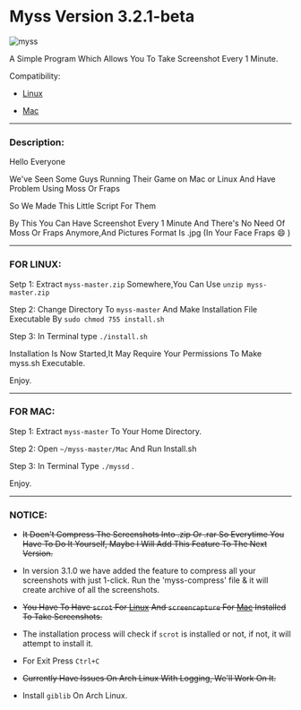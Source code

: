 # Myss Version 3.2.1-beta

![myss](http://www.tabagenworld.com/images/screenshots_logo.png)

A Simple Program Which Allows You To Take Screenshot Every 1 Minute.

 Compatibility:

* [Linux](#Linux)

* [Mac](#Mac)

---

### Description:

Hello Everyone

We've Seen Some Guys Running Their Game on Mac or Linux And Have Problem Using Moss Or Fraps

So We Made This Little Script For Them

By This You Can Have Screenshot Every 1 Minute And There's No Need Of Moss Or Fraps Anymore,And Pictures Format Is .jpg (In Your Face Fraps :smile: )

---

### FOR LINUX:

Setp 1: Extract `myss-master.zip` Somewhere,You Can Use `unzip myss-master.zip`

Step 2: Change Directory To `myss-master` And Make Installation File Executable By `sudo chmod 755 install.sh`

Step 3: In Terminal type `./install.sh`

Installation Is Now Started,It May Require Your Permissions To Make myss.sh Executable.

Enjoy.

---

### FOR MAC:

Step 1: Extract `myss-master` To Your Home Directory.

Step 2: Open `~/myss-master/Mac` And Run Install.sh

Step 3: In Terminal Type `./myssd` .

Enjoy.

---

### NOTICE:

* ~~It Doen't Compress The Screenshots Into .zip Or .rar So Everytime You Have To Do It Yourself, Maybe I Will Add This Feature To The Next Version.~~
* In version 3.1.0 we have added the feature to compress all your screenshots with just 1-click. Run the 'myss-compress' file & it will create archive of all the screenshots.

* ~~You Have To Have `scrot` For [Linux](#Linux) And `screencapture` For [Mac](#Mac) Installed To Take Screenshots.~~
* The installation process will check if `scrot` is installed or not, if not, it will attempt to install it.

* For Exit Press `Ctrl+C`

* ~~Currently Have Issues On Arch Linux With Logging, We'll Work On It.~~

* Install `giblib` On Arch Linux.
